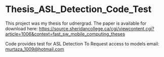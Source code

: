 # Thesis_ASL_Detection_Code_Test
This project was my thesis for udnergrad. The paper is available for download here:
https://source.sheridancollege.ca/cgi/viewcontent.cgi?article=1006&context=fast_sw_mobile_computing_theses

Code provides test for ASL Detection
To Request access to models email:
murtaza_1009@hotmail.com
